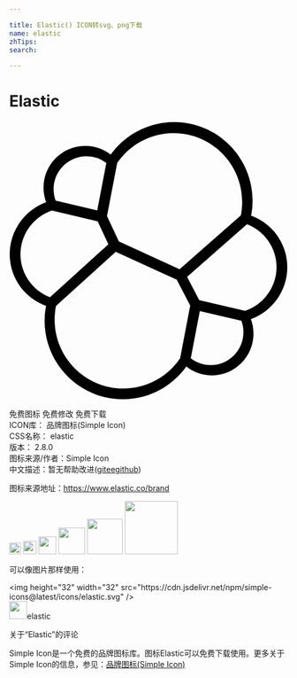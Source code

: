 ```yaml
---

title: Elastic() ICON转svg、png下载
name: elastic
zhTips: 
search: 

---
```


# Elastic  <small style="font-size: 60%;font-weight: 100"></small>

<div id="svg" class="svg-wrap">
<svg role="img" viewBox="0 0 24 24" xmlns="http://www.w3.org/2000/svg"><title>Elastic icon</title><path d="M20.32 16.3152l-3.9463-.923-1.048-2.0031 5.1615-4.522c1.5305.5798 2.551 2.0476 2.551 3.6903 0 1.6906-1.1146 3.2278-2.7182 3.7578m-2.9667 4.666c-.6147 0-1.217-.2062-1.709-.5845l.7801-4.0648 3.5847.8388c.1139.3094.1714.6396.1714.9835 0 1.559-1.268 2.827-2.8272 2.827m-2.6292-.5844a5.902 5.902 0 0 1-4.8925 2.593c-3.2651 0-5.9215-2.6564-5.9215-5.921 0-.4008.039-.7966.1156-1.1785l5.1509-4.6553 5.2557 2.3956 1.1637 2.2235zM.9636 11.443c0-1.69 1.1145-3.2266 2.7175-3.7577l3.9374.93.9242 1.9747-5.0336 4.5498C1.9815 14.558.9636 13.0885.9636 11.4429m5.6847-8.424a2.8325 2.8325 0 0 1 1.718.5798l-.7861 4.079-3.5876-.847c-.114-.3095-.1714-.6397-.1714-.984 0-1.5592 1.268-2.8278 2.8271-2.8278m2.653.5875c1.1044-1.6082 2.9212-2.5674 4.8692-2.5674 3.2562 0 5.9049 2.6492 5.9049 5.9055 0 .3983-.0373.7789-.1139 1.1607l-5.2819 4.628-5.235-2.3865-1.022-2.1822zm14.662 8.9622c0-2.0052-1.2432-3.7582-3.114-4.4403a6.6742 6.6742 0 0 0 .125-1.2855c0-3.7274-3.0325-6.76-6.7605-6.76-2.1775 0-4.2033 1.0443-5.4761 2.804a3.575 3.575 0 0 0-2.1963-.7516c-1.9786 0-3.5883 1.6097-3.5883 3.5882 0 .4373.078.8557.2244 1.2505-1.86.6712-3.139 2.4653-3.139 4.4579 0 2.0155 1.2493 3.7763 3.1287 4.4536a6.8545 6.8545 0 0 0-.1233 1.285c0 3.7189 3.0252 6.7441 6.7441 6.7441 2.183 0 4.2075-1.0485 5.4732-2.8155.63.4947 1.4004.7662 2.1994.7662 1.9784 0 3.5881-1.609 3.5881-3.5876 0-.4373-.078-.8562-.2243-1.2512 1.86-.6706 3.139-2.4652 3.139-4.4578"/></svg>
</div>
<detail full-name='elastic'></detail>

<div class="detail-page">
<p>
<span><span class="badge-success badge">免费图标</span> <span class="badge-success badge">免费修改</span>  <span class="badge-success badge">免费下载</span> </span>
<br/>
<span>
ICON库：
<span class="badge-secondary badge">品牌图标(Simple Icon)</span> 
</span>
<br/>
<span>
CSS名称：
<span class="badge-secondary badge">elastic</span> 
</span>

<br/>
<span>
版本：
<span class="badge-secondary badge">2.8.0</span> 
</span>
<br/>
<span>图标来源/作者：<span class="badge-light badge">Simple Icon</span></span> 
<br/>
<span class="zh-detail">中文描述：暂无<span class="help-link"><span>帮助改进</span>(<a href="https://gitee.com/liuwave/icon-helper/edit/master/json/brands/elastic.json" target="_blank" rel="noopener noreferrer">gitee</a><a href="https://github.com/liuwave/icon-helper/edit/master/json/brands/elastic.json" target="_blank" rel="noopener noreferrer">github</a></span>)</span><br/>
</p>
</div><div class="description description alert alert-light"><p>图标来源地址：<a href="https://www.elastic.co/brand" target="_blank" rel="noopener noreferrer">https://www.elastic.co/brand</a></p></div>
<div class="alert alert-dark">
<img height="21" width="21" src="https://cdn.jsdelivr.net/npm/simple-icons@latest/icons/elastic.svg" />
<img height="24" width="24" src="https://cdn.jsdelivr.net/npm/simple-icons@latest/icons/elastic.svg" />
<img height="32" width="32" src="https://cdn.jsdelivr.net/npm/simple-icons@latest/icons/elastic.svg" />
<img height="48" width="48" src="https://cdn.jsdelivr.net/npm/simple-icons@latest/icons/elastic.svg" />
<img height="64" width="64" src="https://cdn.jsdelivr.net/npm/simple-icons@latest/icons/elastic.svg" />
<img height="96" width="96" src="https://cdn.jsdelivr.net/npm/simple-icons@latest/icons/elastic.svg" />

</div>
<div>
  <p>可以像图片那样使用：    
  </p>
  <div class="alert alert-primary" style="font-size: 14px">
    &lt;img height="32" width="32" src="https://cdn.jsdelivr.net/npm/simple-icons@latest/icons/elastic.svg" /&gt;
    <copy-btn content='<img height="32" width="32" src="https://cdn.jsdelivr.net/npm/simple-icons@latest/icons/elastic.svg" />'></copy-btn>
  </div>
  <div class="alert alert-secondary">
    <img height="32" width="32" src="https://cdn.jsdelivr.net/npm/simple-icons@latest/icons/elastic.svg" />elastic
    <copy-btn content="elastic" btn-title="复制图标名称"></copy-btn>
  </div>
</div>

<Vssue title="关于“Elastic”的评论" >关于“Elastic”的评论</Vssue>


<div><p>Simple Icon是一个免费的品牌图标库。图标Elastic可以免费下载使用。更多关于  Simple Icon的信息，参见：<a target="_blank" href="https://iconhelper.cn/brands.html">品牌图标(Simple Icon)</a>
</p></div>
